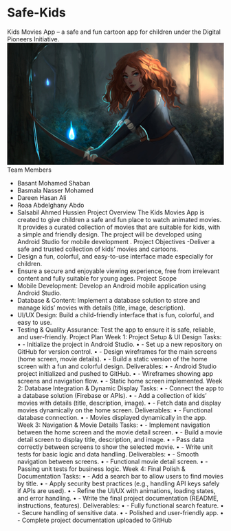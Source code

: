 # Safe-Kids
Kids Movies App – a safe and fun cartoon app for children under the Digital Pioneers Initiative.
![Kids Movies App – preview](slsbyl.jpg)
Team Members
- Basant Mohamed Shaban
- Basmala Nasser Mohamed
- Dareen Hasan Ali
- Roaa Abdelghany Abdo
- Salsabil Ahmed Hussien
Project Overview
The Kids Movies App is created to give children a safe and fun place to watch animated movies. It provides a curated collection of movies that are suitable for kids, with a simple and friendly design. The project will be developed using Android Studio for mobile development .
Project Objectives
-Deliver a safe and trusted collection of kids’ movies and cartoons.
- Design a fun, colorful, and easy-to-use interface made especially for children.
- Ensure a secure and enjoyable viewing experience, free from irrelevant content and fully suitable for young ages.
Project Scope
- Mobile Development: Develop an Android mobile application using Android Studio.
- Database & Content: Implement a database solution to store and manage kids’ movies with details (title, image, description).
- UI/UX Design: Build a child-friendly interface that is fun, colorful, and easy to use.
- Testing & Quality Assurance: Test the app to ensure it is safe, reliable, and user-friendly.
Project Plan
Week 1: Project Setup & UI Design
Tasks:
•	- Initialize the project in Android Studio.
•	- Set up a new repository on GitHub for version control.
•	- Design wireframes for the main screens (home screen, movie details).
•	- Build a static version of the home screen with a fun and colorful design.
Deliverables:
•	- Android Studio project initialized and pushed to GitHub.
•	- Wireframes showing app screens and navigation flow.
•	- Static home screen implemented.
Week 2: Database Integration & Dynamic Display
Tasks:
•	- Connect the app to a database solution (Firebase or APIs).
•	- Add a collection of kids’ movies with details (title, description, image).
•	- Fetch data and display movies dynamically on the home screen.
Deliverables:
•	- Functional database connection.
•	- Movies displayed dynamically in the app.
Week 3: Navigation & Movie Details
Tasks:
•	- Implement navigation between the home screen and the movie detail screen.
•	- Build a movie detail screen to display title, description, and image.
•	- Pass data correctly between screens to show the selected movie.
•	- Write unit tests for basic logic and data handling.
Deliverables:
•	- Smooth navigation between screens.
•	- Functional movie detail screen.
•	- Passing unit tests for business logic.
Week 4: Final Polish & Documentation
Tasks:
•	- Add a search bar to allow users to find movies by title.
•	- Apply security best practices (e.g., handling API keys safely if APIs are used).
•	- Refine the UI/UX with animations, loading states, and error handling.
•	- Write the final project documentation (README, instructions, features).
Deliverables:
•	- Fully functional search feature.
•	- Secure handling of sensitive data.
•	- Polished and user-friendly app.
•	- Complete project documentation uploaded to GitHub
